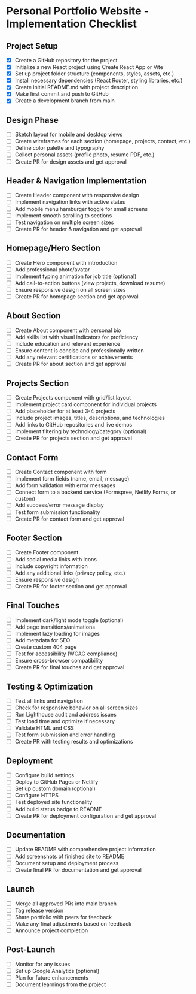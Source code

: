 # Personal Portfolio Website - Implementation Checklist

## Project Setup

- [x] Create a GitHub repository for the project
- [x] Initialize a new React project using Create React App or Vite
- [x] Set up project folder structure (components, styles, assets, etc.)
- [x] Install necessary dependencies (React Router, styling libraries, etc.)
- [x] Create initial README.md with project description
- [x] Make first commit and push to GitHub
- [x] Create a development branch from main

## Design Phase

- [ ] Sketch layout for mobile and desktop views
- [ ] Create wireframes for each section (homepage, projects, contact, etc.)
- [ ] Define color palette and typography
- [ ] Collect personal assets (profile photo, resume PDF, etc.)
- [ ] Create PR for design assets and get approval

## Header & Navigation Implementation

- [ ] Create Header component with responsive design
- [ ] Implement navigation links with active states
- [ ] Add mobile menu hamburger toggle for small screens
- [ ] Implement smooth scrolling to sections
- [ ] Test navigation on multiple screen sizes
- [ ] Create PR for header & navigation and get approval

## Homepage/Hero Section

- [ ] Create Hero component with introduction
- [ ] Add professional photo/avatar
- [ ] Implement typing animation for job title (optional)
- [ ] Add call-to-action buttons (view projects, download resume)
- [ ] Ensure responsive design on all screen sizes
- [ ] Create PR for homepage section and get approval

## About Section

- [ ] Create About component with personal bio
- [ ] Add skills list with visual indicators for proficiency
- [ ] Include education and relevant experience
- [ ] Ensure content is concise and professionally written
- [ ] Add any relevant certifications or achievements
- [ ] Create PR for about section and get approval

## Projects Section

- [ ] Create Projects component with grid/list layout
- [ ] Implement project card component for individual projects
- [ ] Add placeholder for at least 3-4 projects
- [ ] Include project images, titles, descriptions, and technologies
- [ ] Add links to GitHub repositories and live demos
- [ ] Implement filtering by technology/category (optional)
- [ ] Create PR for projects section and get approval

## Contact Form

- [ ] Create Contact component with form
- [ ] Implement form fields (name, email, message)
- [ ] Add form validation with error messages
- [ ] Connect form to a backend service (Formspree, Netlify Forms, or custom)
- [ ] Add success/error message display
- [ ] Test form submission functionality
- [ ] Create PR for contact form and get approval

## Footer Section

- [ ] Create Footer component
- [ ] Add social media links with icons
- [ ] Include copyright information
- [ ] Add any additional links (privacy policy, etc.)
- [ ] Ensure responsive design
- [ ] Create PR for footer section and get approval

## Final Touches

- [ ] Implement dark/light mode toggle (optional)
- [ ] Add page transitions/animations
- [ ] Implement lazy loading for images
- [ ] Add metadata for SEO
- [ ] Create custom 404 page
- [ ] Test for accessibility (WCAG compliance)
- [ ] Ensure cross-browser compatibility
- [ ] Create PR for final touches and get approval

## Testing & Optimization

- [ ] Test all links and navigation
- [ ] Check for responsive behavior on all screen sizes
- [ ] Run Lighthouse audit and address issues
- [ ] Test load time and optimize if necessary
- [ ] Validate HTML and CSS
- [ ] Test form submission and error handling
- [ ] Create PR with testing results and optimizations

## Deployment

- [ ] Configure build settings
- [ ] Deploy to GitHub Pages or Netlify
- [ ] Set up custom domain (optional)
- [ ] Configure HTTPS
- [ ] Test deployed site functionality
- [ ] Add build status badge to README
- [ ] Create PR for deployment configuration and get approval

## Documentation

- [ ] Update README with comprehensive project information
- [ ] Add screenshots of finished site to README
- [ ] Document setup and deployment process
- [ ] Create final PR for documentation and get approval

## Launch

- [ ] Merge all approved PRs into main branch
- [ ] Tag release version
- [ ] Share portfolio with peers for feedback
- [ ] Make any final adjustments based on feedback
- [ ] Announce project completion

## Post-Launch

- [ ] Monitor for any issues
- [ ] Set up Google Analytics (optional)
- [ ] Plan for future enhancements
- [ ] Document learnings from the project